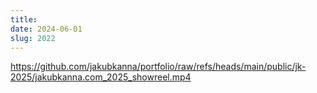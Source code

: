 ```yaml
---
title:
date: 2024-06-01
slug: 2022
---
```


https://github.com/jakubkanna/portfolio/raw/refs/heads/main/public/jk-2025/jakubkanna.com_2025_showreel.mp4
